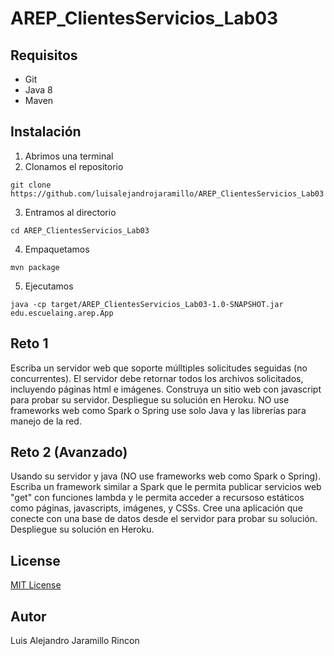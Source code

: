 # AREP_ClientesServicios_Lab03
## Requisitos
* Git
* Java 8
* Maven

## Instalación
1. Abrimos una terminal
2. Clonamos el repositorio
```
git clone https://github.com/luisalejandrojaramillo/AREP_ClientesServicios_Lab03
```
3. Entramos al directorio
```
cd AREP_ClientesServicios_Lab03
```
4. Empaquetamos
```
mvn package
```
5. Ejecutamos
```
java -cp target/AREP_ClientesServicios_Lab03-1.0-SNAPSHOT.jar edu.escuelaing.arep.App
```

## Reto 1
Escriba un servidor web que soporte múlltiples solicitudes seguidas (no concurrentes). El servidor debe retornar todos los archivos solicitados, incluyendo páginas html e imágenes. Construya un sitio web con javascript para probar su servidor. Despliegue su solución en Heroku. NO use frameworks web como Spark o Spring use solo Java y las librerías para manejo de la red.

## Reto 2 (Avanzado)
Usando su  servidor y java (NO use frameworks web como Spark o Spring). Escriba un framework similar a Spark que le permita publicar servicios web "get" con funciones lambda y le permita acceder a recursoso estáticos como páginas, javascripts, imágenes, y CSSs. Cree una aplicación que conecte con una base de datos desde el servidor para probar su solución. Despliegue su solución en Heroku.

## License
[MIT License ](/LICENSE)
## Autor
Luis Alejandro Jaramillo Rincon
